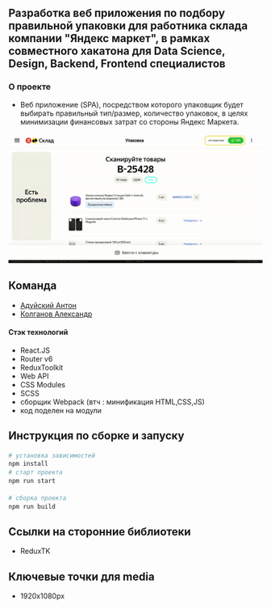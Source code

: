## Разработка веб приложения по подбору правильной упаковки для работника склада компании "Яндекс маркет", в рамках совместного хакатона для Data Science, Design, Backend, Frontend специалистов

### О проекте

- Веб приложение (SPA), посредством которого упаковщик будет выбирать правильный тип/размер, количество упаковок, в целях минимизации финансовых затрат со стороны Яндекс Маркета.

![project](src/images/demo.gif)

## Команда

- [Адуйский Антон](https://github.com/AntonAduisky)
- [Колганов Александр](https://github.com/MethodM4N)

#### Стэк технологий

- React.JS
- Router v6
- ReduxToolkit
- Web API
- CSS Modules
- SCSS
- сборщик Webpack (втч : минификация HTML,CSS,JS)
- код поделен на модули

## Инструкция по сборке и запуску

```bash
# установка зависимостей
npm install
# старт проекта
npm run start

# сборка проекта
npm run build
```

## Ссылки на сторонние библиотеки

- ReduxTK

## Ключевые точки для media

- 1920x1080px

